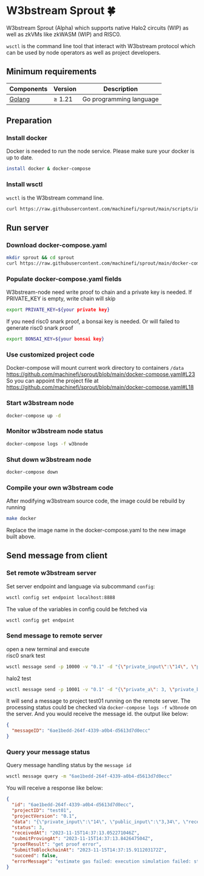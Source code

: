 # W3bstream Sprout :four_leaf_clover:

W3bstream Sprout (Alpha) which supports native Halo2 circuits (WIP) as well as zkVMs like zkWASM (WIP) and RISC0.

`wsctl` is the command line tool that interact with W3bstream protocol which can be used by node operators as well as project developers.

## Minimum requirements

| Components                   | Version   | Description             |
|------------------------------|-----------|-------------------------|
| [Golang](https://golang.org) | &ge; 1.21 | Go programming language |

## Preparation

### Install docker

Docker is needed to run the node service. Please make sure your docker is up to date.

```bash
install docker & docker-compose
```

### Install wsctl

`wsctl` is the W3bstream command line.

```bash
curl https://raw.githubusercontent.com/machinefi/sprout/main/scripts/install_wsctl.sh | bash
```

## Run server

### Download docker-compose.yaml

```bash
mkdir sprout && cd sprout
curl https://raw.githubusercontent.com/machinefi/sprout/main/docker-compose.yaml -o docker-compose.yaml
```

### Populate docker-compose.yaml fields

W3bstream-node need write proof to chain and a private key is needed. If PRIVATE_KEY is empty, write chain will skip   
```bash
export PRIVATE_KEY=${your private key}
```

If you need risc0 snark proof, a bonsai key is needed. Or will failed to generate risc0 snark proof
```bash
export BONSAI_KEY=${your bonsai key}
```

### Use customized project code

Docker-compose will mount current work directory to containers `/data` https://github.com/machinefi/sprout/blob/main/docker-compose.yaml#L23  
So you can appoint the project file at https://github.com/machinefi/sprout/blob/main/docker-compose.yaml#L18

### Start w3bstream node

```bash
docker-compose up -d
```

### Monitor w3bstream node status

```bash
docker-compose logs -f w3bnode
```

### Shut down w3bstream node

```bash
docker-compose down
```

### Compile your own w3bstream code

After modifying w3bstream source code, the image could be rebuild by running

```bash
make docker
```

Replace the image name in the docker-compose.yaml to the new image built above.

## Send message from client

### Set remote w3bstream server

Set server endpoint and language via subcommand `config`:

```bash
wsctl config set endpoint localhost:8888
```

The value of the variables in config could be fetched via

```bash
wsctl config get endpoint
```

### Send message to remote server

open a new terminal and execute  
risc0 snark test

```bash
wsctl message send -p 10000 -v "0.1" -d "{\"private_input\":\"14\", \"public_input\":\"3,34\", \"receipt_type\":\"Snark\"}"
```

halo2 test

```bash
wsctl message send -p 10001 -v "0.1" -d "{\"private_a\": 3, \"private_b\": 4}"
```

It will send a message to project test01 running on the remote server. The processing status could be checked via `docker-compose logs -f w3bnode` on the server.
And you would receive the message id. the output like below:

```json
{
  "messageID": "6ae1bedd-264f-4339-a0b4-d5613d7d0ecc"
}
```

### Query your message status

Query message handling status by the `message id`

```sh
wsctl message query -m "6ae1bedd-264f-4339-a0b4-d5613d7d0ecc"
```

You will receive a response like below:

```json
{
  "id": "6ae1bedd-264f-4339-a0b4-d5613d7d0ecc",
  "projectID": "test01",
  "projectVersion": "0.1",
  "data": "{\"private_input\":\"14\", \"public_input\":\"3,34\", \"receipt_type\":\"Snark\"}",
  "status": 3,
  "receivedAt": "2023-11-15T14:37:13.052271046Z",
  "submitProvingAt": "2023-11-15T14:37:13.842647504Z",
  "proofResult": "get proof error",
  "SubmitToBlockchainAt": "2023-11-15T14:37:15.911203172Z",
  "succeed": false,
  "errorMessage": "estimate gas failed: execution simulation failed: status = 106"
}
```
